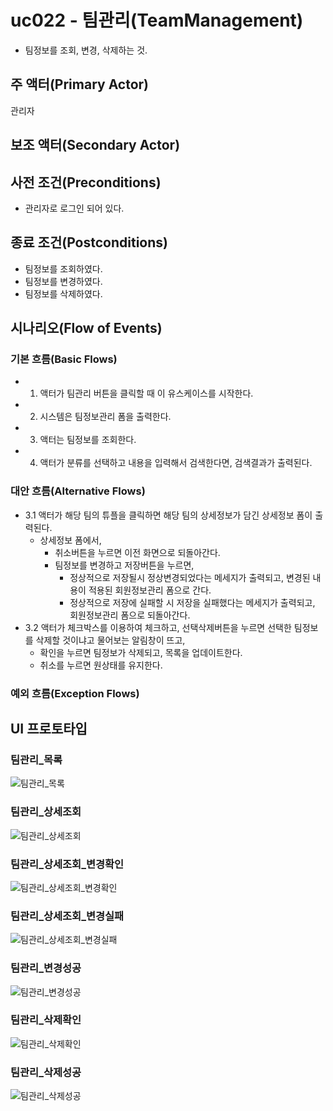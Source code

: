 # uc022 - 팀관리(TeamManagement)
- 팀정보를 조회, 변경, 삭제하는 것.

## 주 액터(Primary Actor)
관리자

## 보조 액터(Secondary Actor)


## 사전 조건(Preconditions)
- 관리자로 로그인 되어 있다.

## 종료 조건(Postconditions)
- 팀정보를 조회하였다.
- 팀정보를 변경하였다.
- 팀정보를 삭제하였다.

## 시나리오(Flow of Events)

### 기본 흐름(Basic Flows)

- 1. 액터가 팀관리 버튼을 클릭할 때 이 유스케이스를 시작한다.
- 2. 시스템은 팀정보관리 폼을 출력한다.
- 3. 액터는 팀정보를 조회한다.
- 4. 액터가 분류를 선택하고 내용을 입력해서 검색한다면, 검색결과가 출력된다.


### 대안 흐름(Alternative Flows)

- 3.1 액터가 해당 팀의 튜플을 클릭하면 해당 팀의 상세정보가 담긴 상세정보 폼이 출력된다.
    - 상세정보 폼에서,
        - 취소버튼을 누르면 이전 화면으로 되돌아간다.
        - 팀정보를 변경하고 저장버튼을 누르면,
            - 정상적으로 저장될시 정상변경되었다는 메세지가 출력되고, 변경된 내용이 적용된 회원정보관리 폼으로 간다.
            - 정상적으로 저장에 실패할 시 저장을 실패했다는 메세지가 출력되고, 회원정보관리 폼으로 되돌아간다.
- 3.2 액터가 체크박스를 이용하여 체크하고, 선택삭제버튼을 누르면 선택한 팀정보를 삭제할 것이냐고 물어보는 알림창이 뜨고,
    - 확인을 누르면 팀정보가 삭제되고, 목록을 업데이트한다.
    - 취소를 누르면 원상태를 유지한다.


### 예외 흐름(Exception Flows)


## UI 프로토타입

### 팀관리_목록
![팀관리_목록](./images/uc022-list.jpg)

### 팀관리_상세조회
![팀관리_상세조회](./images/uc022-detail.jpg)

### 팀관리_상세조회_변경확인
![팀관리_상세조회_변경확인](./images/uc022-update_check.jpg)

### 팀관리_상세조회_변경실패
![팀관리_상세조회_변경실패](./images/uc022-update_fail.jpg)

### 팀관리_변경성공
![팀관리_변경성공](./images/uc022-update_success.jpg)

### 팀관리_삭제확인
![팀관리_삭제확인](./images/uc022-delete_check.jpg)

### 팀관리_삭제성공
![팀관리_삭제성공](./images/uc022-delete_success.jpg)
